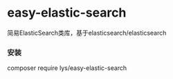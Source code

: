 # easy-elastic-search

简易ElasticSearch类库，基于elasticsearch/elasticsearch

### 安装
composer require lys/easy-elastic-search
